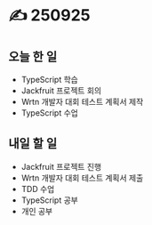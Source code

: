 # ✍️ 250925

## 오늘 한 일

* TypeScript 학습
* Jackfruit 프로젝트 회의
* Wrtn 개발자 대회 테스트 계획서 제작
* TypeScript 수업



## 내일 할 일

* Jackfruit 프로젝트 진행
* Wrtn 개발자 대회 테스트 계획서 제출
* TDD 수업
* TypeScript 공부
* 개인 공부

